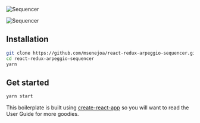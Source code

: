 ![Sequencer](https://i.imgur.com/crd2Kmer.png "React arpeggiator")

![Sequencer](https://i.imgur.com/HmYDoet.png "THREE.js visualizer")

## Installation

```bash
git clone https://github.com/msenejoa/react-redux-arpeggio-sequencer.git
cd react-redux-arpeggio-sequencer
yarn
```

## Get started

```bash
yarn start
```

This boilerplate is built using [create-react-app](https://github.com/facebookincubator/create-react-app) so you will want to read the User Guide for more goodies.
